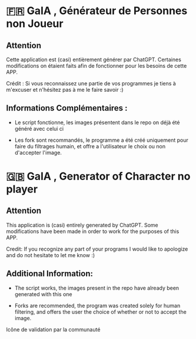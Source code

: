 # 🇫🇷 GaIA , Générateur de Personnes non Joueur

## Attention 

Cette application est (casi) entièrement générer par ChatGPT. Certaines modifications on étaient faits afin de fonctionner pour les besoins de cette APP.

Crédit : Si vous reconnaissez une partie de vos programmes je tiens à m'excuser et n'hésitez pas à me le faire savoir :)

## Informations Complémentaires : 

 - Le script fonctionne, les images présentent dans le repo on déjà été généré avec celui ci

 - Les fork sont recommandés, le programme a été créé uniquement pour faire du filtrages humain, et offre a l'utilisateur le choix ou non d'accepter l'image.


# 🇬🇧 GaIA , Generator of Character no player

## Attention 

This application is (casi) entirely generated by ChatGPT. Some modifications have been made in order to work for the purposes of this APP.

Credit: If you recognize any part of your programs I would like to apologize and do not hesitate to let me know :)

## Additional Information: 
 - The script works, the images present in the repo have already been generated with this one

 - Forks are recommended, the program was created solely for human filtering, and offers the user the choice of whether or not to accept the image.

Icône de validation par la communauté
 

